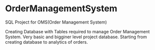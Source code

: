# OrderManagementSystem
SQL Project for OMS(Order Management System)

Creating Database with Tables required to manage Order Management System. Very basic and bigginer level project database.
Starting from creating database to analytics of orders.
